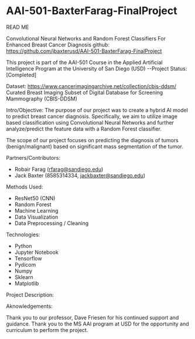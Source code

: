 # AAI-501-BaxterFarag-FinalProject

READ ME

Convolutional Neural Networks and Random Forest Classifiers For Enhanced Breast Cancer Diagnosis 
github: https://github.com/jbaxterusd/AAI-501-BaxterFarag-FinalProject

This project is part of the AAI-501 Course in the Applied Artificial Intelligence Program at the University of San Diego (USD)
--Project Status: [Completed]

Dataset: https://www.cancerimagingarchive.net/collection/cbis-ddsm/
Curated Breast Imaging Subset of Digital Database for Screening Mammography (CBIS-DDSM)

Intro/Objective: 
The purpose of our project was to create a hybrid AI model to predict breast cancer diagnosis. Specifically, we aim to utilize image based classification using Convolutional Neural Networks and further analyze/predict the feature data with a Random Forest classifier. 

The scope of our project focuses on predicting the diagnosis of tumors (benign/malignant) based on significant mass segmentation of the tumor. 

Partners/Contributors: 
- Robair Farag (rfarag@sandiego.edu)
- Jack Baxter (8585314334, jackbaxter@sandiego.edu)

Methods Used: 
- ResNet50 (CNN) 
- Random Forest
- Machine Learning
- Data Visualization 
- Data Preprocessing / Cleaning

Technologies: 
- Python
- Jupyter Notebook
- Tensorflow
- Pydicom
- Numpy
- Sklearn
- Matplotlib 

Project Description: 
 

Aknowledgements: 

Thank you to our professor, Dave Friesen for his continued support and guidance. Thank you to the MS AAI program at USD for the opportunity and curriculum to perform the project. 
